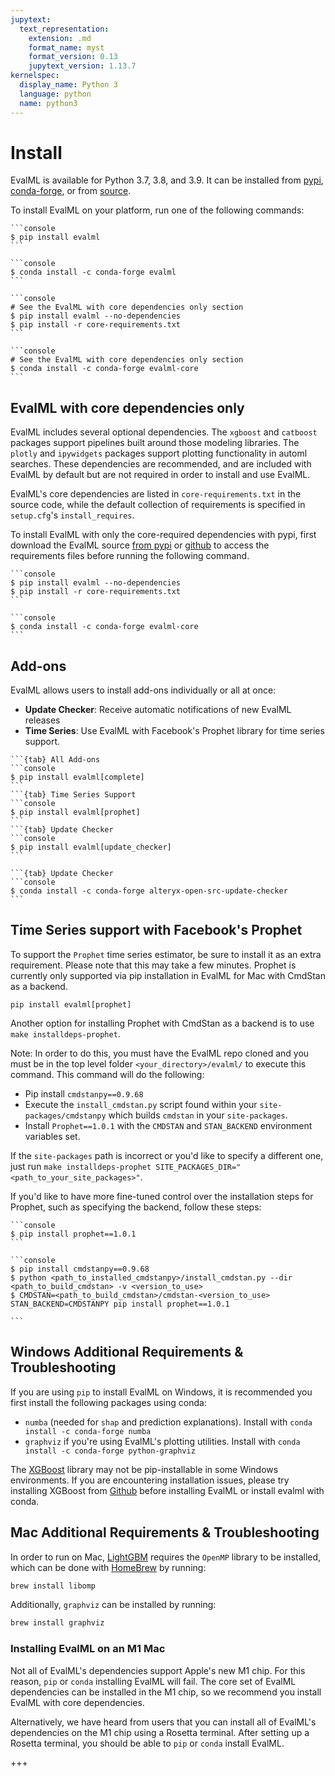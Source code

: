 ```yaml
---
jupytext:
  text_representation:
    extension: .md
    format_name: myst
    format_version: 0.13
    jupytext_version: 1.13.7
kernelspec:
  display_name: Python 3
  language: python
  name: python3
---
```


# Install

EvalML is available for Python 3.7, 3.8, and 3.9. It can be installed from [pypi](https://pypi.org/project/evalml/), [conda-forge](https://anaconda.org/conda-forge/evalml), or from [source](https://github.com/alteryx/evalml).

To install EvalML on your platform, run one of the following commands:

````{tab} PyPI
```console
$ pip install evalml
```
````

````{tab} Conda
```console
$ conda install -c conda-forge evalml
```
````

````{tab} PyPI (M1 Mac)
```console
# See the EvalML with core dependencies only section
$ pip install evalml --no-dependencies
$ pip install -r core-requirements.txt
```
````

````{tab} Conda (M1 Mac)
```console
# See the EvalML with core dependencies only section
$ conda install -c conda-forge evalml-core
```
````

## EvalML with core dependencies only

EvalML includes several optional dependencies. The `xgboost` and `catboost` packages support pipelines built around those modeling libraries. The `plotly` and `ipywidgets` packages support plotting functionality in automl searches. These dependencies are recommended, and are included with EvalML by default but are not required in order to install and use EvalML.

EvalML's core dependencies are listed in `core-requirements.txt` in the source code, while the default collection of requirements is specified in `setup.cfg`'s `install_requires`.

To install EvalML with only the core-required dependencies with pypi, first download the EvalML source [from pypi](https://pypi.org/project/evalml/#files) or [github](https://github.com/alteryx/evalml) to access the requirements files before running the following command.

````{tab} PyPI
```console
$ pip install evalml --no-dependencies
$ pip install -r core-requirements.txt
```
````

````{tab} Conda
```console
$ conda install -c conda-forge evalml-core
```
````

## Add-ons

EvalML allows users to install add-ons individually or all at once:

- **Update Checker**: Receive automatic notifications of new EvalML releases
- **Time Series**: Use EvalML with Facebook's Prophet library for time series support.

````{tab} PyPI
```{tab} All Add-ons
```console
$ pip install evalml[complete]
```
```{tab} Time Series Support
```console
$ pip install evalml[prophet]
```
```{tab} Update Checker
```console
$ pip install evalml[update_checker]
```
````
````{tab} Conda
```{tab} Update Checker
```console
$ conda install -c conda-forge alteryx-open-src-update-checker
```
````

## Time Series support with Facebook's Prophet 

To support the `Prophet` time series estimator, be sure to install it as an extra requirement. Please note that this may take a few minutes.
Prophet is currently only supported via pip installation in EvalML for Mac with CmdStan as a backend.
```shell
pip install evalml[prophet]
```
Another option for installing Prophet with CmdStan as a backend is to use `make installdeps-prophet`.

Note: In order to do this, you must have the EvalML repo cloned and you must be in the top level folder `<your_directory>/evalml/` to execute this command.
This command will do the following:
- Pip install `cmdstanpy==0.9.68`
- Execute the `install_cmdstan.py` script found within your `site-packages/cmdstanpy` which builds `cmdstan` in your `site-packages`.
- Install `Prophet==1.0.1` with the `CMDSTAN` and `STAN_BACKEND` environment variables set.

If the `site-packages` path is incorrect or you'd like to specify a different one, just run `make installdeps-prophet SITE_PACKAGES_DIR="<path_to_your_site_packages>"`.

If you'd like to have more fine-tuned control over the installation steps for Prophet, such as specifying the backend, follow these steps:

````{tab} PyStan (default)
```console
$ pip install prophet==1.0.1
```
````
````{tab} CmdStanPy backend
```console
$ pip install cmdstanpy==0.9.68
$ python <path_to_installed_cmdstanpy>/install_cmdstan.py --dir <path_to_build_cmdstan> -v <version_to_use>
$ CMDSTAN=<path_to_build_cmdstan>/cmdstan-<version_to_use> STAN_BACKEND=CMDSTANPY pip install prophet==1.0.1

```
````

## Windows Additional Requirements & Troubleshooting

If you are using `pip` to install EvalML on Windows, it is recommended you first install the following packages using conda:
* `numba` (needed for `shap` and prediction explanations). Install with `conda install -c conda-forge numba`
* `graphviz` if you're using EvalML's plotting utilities. Install with `conda install -c conda-forge python-graphviz`

The [XGBoost](https://pypi.org/project/xgboost/) library may not be pip-installable in some Windows environments. If you are encountering installation issues, please try installing XGBoost from [Github](https://xgboost.readthedocs.io/en/latest/build.html) before installing EvalML or install evalml with conda.

## Mac Additional Requirements & Troubleshooting

In order to run on Mac, [LightGBM](https://pypi.org/project/lightgbm/) requires the `OpenMP` library to be installed, which can be done with [HomeBrew](https://brew.sh/) by running:

```bash
brew install libomp
```

Additionally, `graphviz` can be installed by running:

```bash
brew install graphviz
```

### Installing EvalML on an M1 Mac

Not all of EvalML's dependencies support Apple's new M1 chip. For this reason, `pip` or `conda` installing EvalML will
fail. The core set of EvalML dependencies can be installed in the M1 chip, so we recommend you install EvalML with core
dependencies. 

Alternatively, we have heard from users that you can install all of EvalML's dependencies on the M1 chip using a Rosetta
terminal. After setting up a Rosetta terminal, you should be able to `pip` or `conda` install EvalML.

+++
